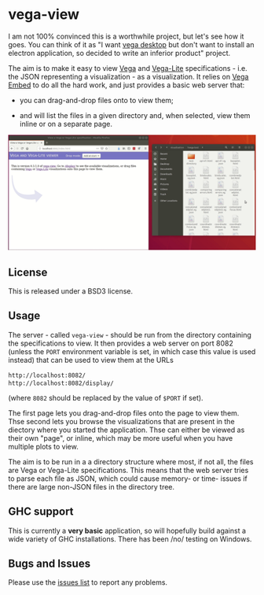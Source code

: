 # vega-view

I am not 100% convinced this is a worthwhile project, but let's see how
it goes. You can think of it as "I want
[vega desktop](https://github.com/vega/vega-desktop) but don't want
to install an electron application, so decided to write an inferior
product" project.

The aim is to make it easy to view
[Vega](https://vega.github.io/vega/)
and
[Vega-Lite](https://vega.github.io/vega-lite/)
specifications - i.e. the JSON representing a visualization - as
a visualization. It relies on
[Vega Embed](https://github.com/vega/vega-embed) to do all
the hard work, and just provides a basic web server that:

 - you can drag-and-drop files onto to view them;
 
 - and will list the files in a given directory and, when selected,
   view them inline or on a separate page.

![A Vega-Lite specification being dragged from a file browser and dropped onto the index page of the vega-view web server](https://raw.githubusercontent.com/DougBurke/vega-view/master/images/vega-view-drag-n-drop.gif)

## License

This is released under a BSD3 license.

## Usage

The server - called `vega-view` - should be run from the directory
containing the specifications to view. It then provides a web server
on port 8082 (unless the `PORT` environment variable is set, in
which case this value is used instead) that can be used to view them
at the URLs

    http://localhost:8082/
    http://localhost:8082/display/

(where `8082` should be replaced by the value of `$PORT` if set).

The first page lets you drag-and-drop files onto the page to view
them. Thse second lets you browse the visualizations that are present
in the diectory where you started the application. Thse can either be
viewed as their own "page", or inline, which may be more useful when
you have multiple plots to view.

The aim is to be run in a a directory structure where most, if not
all, the files are Vega or Vega-Lite specifications. This means that
the web server tries to parse each file as JSON, which could cause
memory- or time- issues if there are large non-JSON files in the
directory tree.

## GHC support

This is currently a **very basic** application, so will hopefully build
against a wide variety of GHC installations. There has been /no/ testing
on Windows.

## Bugs and Issues

Please use the [issues list](https://github.com/DougBurke/vega-view/issues)
to report any problems.
